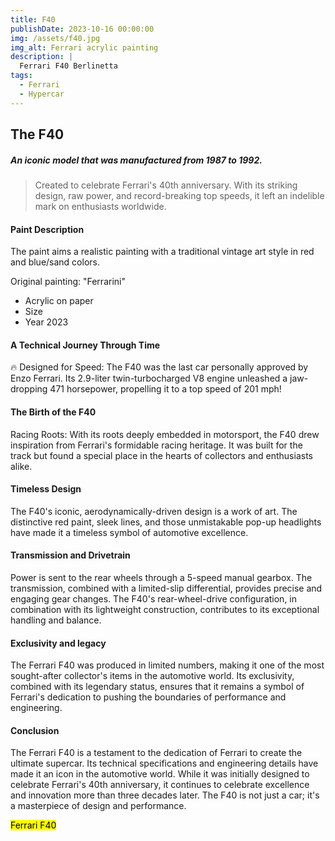 ```yaml
---
title: F40
publishDate: 2023-10-16 00:00:00
img: /assets/f40.jpg
img_alt: Ferrari acrylic painting 
description: |
  Ferrari F40 Berlinetta 
tags:
  - Ferrari
  - Hypercar
---
```


##  The F40

##### *An iconic model that was manufactured from 1987 to 1992.* 

> Created to celebrate Ferrari's 40th anniversary. With its striking design, raw power, and record-breaking top speeds, it left an indelible mark on enthusiasts worldwide.

####  Paint Description

The paint aims a realistic painting with a traditional vintage art style in red and blue/sand colors.  
    
  Original painting: "Ferrarini"  

* Acrylic on paper 
* Size 
* Year 2023 

#### A Technical Journey Through Time

🔥 Designed for Speed: The F40 was the last car personally approved by Enzo Ferrari. Its 2.9-liter twin-turbocharged V8 engine unleashed a jaw-dropping 471 horsepower, propelling it to a top speed of 201 mph!

#### The Birth of the F40
Racing Roots: With its roots deeply embedded in motorsport, the F40 drew inspiration from Ferrari's formidable racing heritage. It was built for the track but found a special place in the hearts of collectors and enthusiasts alike. 

#### Timeless Design
The F40's iconic, aerodynamically-driven design is a work of art. The distinctive red paint, sleek lines, and those unmistakable pop-up headlights have made it a timeless symbol of automotive excellence. 

#### Transmission and Drivetrain
Power is sent to the rear wheels through a 5-speed manual gearbox. The transmission, combined with a limited-slip differential, provides precise and engaging gear changes. The F40's rear-wheel-drive configuration, in combination with its lightweight construction, contributes to its exceptional handling and balance.

#### Exclusivity and legacy
The Ferrari F40 was produced in limited numbers, making it one of the most sought-after collector's items in the automotive world. Its exclusivity, combined with its legendary status, ensures that it remains a symbol of Ferrari's dedication to pushing the boundaries of performance and engineering.

#### Conclusion
The Ferrari F40 is a testament to the dedication of Ferrari to create the ultimate supercar. Its technical specifications and engineering details have made it an icon in the automotive world. While it was initially designed to celebrate Ferrari's 40th anniversary, it continues to celebrate excellence and innovation more than three decades later. The F40 is not just a car; it's a masterpiece of design and performance.


<mark>Ferrari F40</mark>

